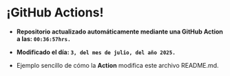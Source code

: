 # ¡GitHub Actions!
* **Repositorio actualizado automáticamente mediante una GitHub Action a las: `00:36:57hrs.`**
* **Modificado el día: `3, del mes de julio, del año 2025.`**

* Ejemplo sencillo de cómo la **Action** modifica este archivo README.md.
